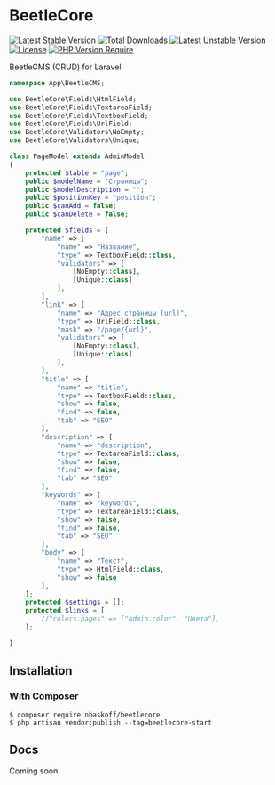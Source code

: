 # BeetleCore

[![Latest Stable Version](http://poser.pugx.org/nbaskoff/beetlecore/v)](https://packagist.org/packages/nbaskoff/beetlecore)
[![Total Downloads](http://poser.pugx.org/nbaskoff/beetlecore/downloads)](https://packagist.org/packages/nbaskoff/beetlecore)
[![Latest Unstable Version](http://poser.pugx.org/nbaskoff/beetlecore/v/unstable)](https://packagist.org/packages/nbaskoff/beetlecore)
[![License](http://poser.pugx.org/nbaskoff/beetlecore/license)](https://packagist.org/packages/nbaskoff/beetlecore)
[![PHP Version Require](http://poser.pugx.org/nbaskoff/beetlecore/require/php)](https://packagist.org/packages/nbaskoff/beetlecore)

BeetleCMS (CRUD) for Laravel

```php
namespace App\BeetleCMS;

use BeetleCore\Fields\HtmlField;
use BeetleCore\Fields\TextareaField;
use BeetleCore\Fields\TextboxField;
use BeetleCore\Fields\UrlField;
use BeetleCore\Validators\NoEmpty;
use BeetleCore\Validators\Unique;

class PageModel extends AdminModel
{
    protected $table = "page";
    public $modelName = "Страницы";
    public $modelDescription = "";
    public $positionKey = "position";
    public $canAdd = false;
    public $canDelete = false;

    protected $fields = [
        "name" => [
            "name" => "Название",
            "type" => TextboxField::class,
            "validators" => [
                [NoEmpty::class],
                [Unique::class]
            ],
        ],
        "link" => [
            "name" => "Адрес страницы (url)",
            "type" => UrlField::class,
            "mask" => "/page/{url}",
            "validators" => [
                [NoEmpty::class],
                [Unique::class]
            ],
        ],
        "title" => [
            "name" => "title",
            "type" => TextboxField::class,
            "show" => false,
            "find" => false,
            "tab" => "SEO"
        ],
        "description" => [
            "name" => "description",
            "type" => TextareaField::class,
            "show" => false,
            "find" => false,
            "tab" => "SEO"
        ],
        "keywords" => [
            "name" => "keywords",
            "type" => TextareaField::class,
            "show" => false,
            "find" => false,
            "tab" => "SEO"
        ],
        "body" => [
            "name" => "Текст",
            "type" => HtmlField::class,
            "show" => false
        ],
    ];
    protected $settings = [];
    protected $links = [
        //"colors.pages" => ["admin.color", "Цвета"],
    ];

}
```


## Installation

### With Composer

```
$ composer require nbaskoff/beetlecore
$ php artisan vendor:publish --tag=beetlecore-start        
```
## Docs

Сoming soon
